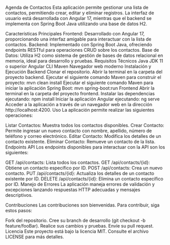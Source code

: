 Agenda de Contactos
Esta aplicación permite gestionar una lista de contactos, permitiendo crear, editar y eliminar registros. La interfaz de usuario está desarrollada con Angular 17, mientras que el backend se implementa con Spring Boot Java utilizando una base de datos H2.

Características Principales
Frontend: Desarrollado con Angular 17, proporcionando una interfaz amigable para interactuar con la lista de contactos.
Backend: Implementado con Spring Boot Java, ofreciendo endpoints RESTful para operaciones CRUD sobre los contactos.
Base de Datos: Utiliza H2 como sistema de gestión de bases de datos relacional en memoria, ideal para desarrollo y pruebas.
Requisitos Técnicos
Java JDK 11 o superior
Angular CLI
Maven
Navegador web moderno
Instalación y Ejecución
Backend
Clonar el repositorio.
Abrir la terminal en la carpeta del proyecto backend.
Ejecutar el siguiente comando Maven para construir el proyecto:
mvn clean install
Ejecutar el siguiente comando Maven para iniciar la aplicación Spring Boot:
mvn spring-boot:run
Frontend
Abrir la terminal en la carpeta del proyecto frontend.
Instalar las dependencias ejecutando:
npm install
Iniciar la aplicación Angular ejecutando:
ng serve
Acceder a la aplicación a través de un navegador web en la dirección http://localhost:4200.
Uso
La aplicación permite realizar las siguientes operaciones:

Listar Contactos: Muestra todos los contactos disponibles.
Crear Contacto: Permite ingresar un nuevo contacto con nombre, apellido, número de teléfono y correo electrónico.
Editar Contacto: Modifica los detalles de un contacto existente.
Eliminar Contacto: Remueve un contacto de la lista.
Endpoints API
Los endpoints disponibles para interactuar con la API son los siguientes:

GET /api/contacts: Lista todos los contactos.
GET /api/contacts/{id}: Obtiene un contacto específico por ID.
POST /api/contacts: Crea un nuevo contacto.
PUT /api/contacts/{id}: Actualiza los detalles de un contacto existente por ID.
DELETE /api/contacts/{id}: Elimina un contacto específico por ID.
Manejo de Errores
La aplicación maneja errores de validación y excepciones lanzando respuestas HTTP adecuadas y mensajes descriptivos.

Contribuciones
Las contribuciones son bienvenidas. Para contribuir, siga estos pasos:

Fork del repositorio.
Cree su branch de desarrollo (git checkout -b feature/fooBar).
Realice sus cambios y pruebas.
Envíe su pull request.
Licencia
Este proyecto está bajo la licencia MIT. Consulte el archivo LICENSE para más detalles.